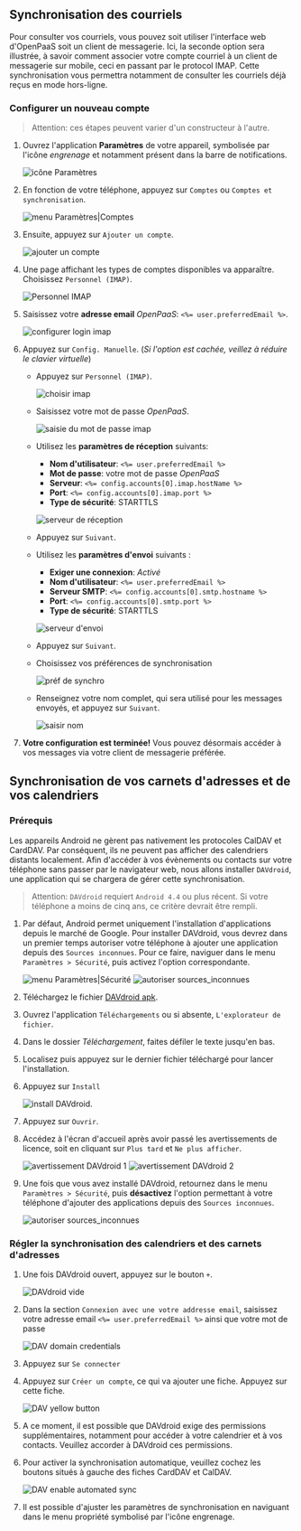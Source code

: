 ## Synchronisation des courriels

Pour consulter vos courriels, vous pouvez soit utiliser l'interface web d'OpenPaaS soit un client de messagerie. Ici, la seconde option sera illustrée, à savoir comment associer votre compte courriel à un client de messagerie sur mobile, ceci en passant par le protocol IMAP. Cette synchronisation vous permettra notamment de consulter les courriels déjà reçus en mode hors-ligne.

### Configurer un nouveau compte

> Attention: ces étapes peuvent varier d'un constructeur à l'autre.

1. Ouvrez l'application **Paramètres** de votre appareil, symbolisée par l'icône *engrenage* et notamment présent dans la barre de notifications.

    ![icône Paramètres](/sync/images/fr/android_settings_icon.png)

2. En fonction de votre téléphone, appuyez sur `Comptes` ou `Comptes et synchronisation`.

    ![menu Paramètres|Comptes](/sync/images/fr/android_settings_accounts.png)

3. Ensuite, appuyez sur `Ajouter un compte`.

    ![ajouter un compte](/sync/images/fr/android_add_account.png)

4. Une page affichant les types de comptes disponibles va apparaître.
Choisissez `Personnel (IMAP)`.

    ![Personnel IMAP](/sync/images/fr/android_add_imap_account.png)

5. Saisissez votre **adresse email** *OpenPaaS*: `<%= user.preferredEmail %>`.

    ![configurer login imap](/sync/images/fr/android_add_imap_account_1.png)

6. Appuyez sur `Config. Manuelle`. (*Si l'option est cachée, veillez à réduire le clavier virtuelle*)
    - Appuyez sur `Personnel (IMAP)`.

        ![choisir imap](/sync/images/fr/android_add_imap_account_2.png)

    - Saisissez votre mot de passe *OpenPaaS*.

        ![saisie du mot de passe imap](/sync/images/fr/android_add_imap_account_3_password.png)

    - Utilisez les **paramètres de réception** suivants:
        - __Nom d'utilisateur__: `<%= user.preferredEmail %>`
        - __Mot de passe__: votre mot de passe *OpenPaaS*
        - __Serveur__: `<%= config.accounts[0].imap.hostName %>`
        - __Port__: `<%= config.accounts[0].imap.port %>`
        - __Type de sécurité__: STARTTLS

        ![serveur de réception](/sync/images/fr/android_add_imap_account_4_incoming.png)

    - Appuyez sur `Suivant`.
    - Utilisez les **paramètres d'envoi** suivants :
        - __Exiger une connexion__: *Activé*
        - __Nom d'utilisateur__: `<%= user.preferredEmail %>`
        - __Serveur SMTP__: `<%= config.accounts[0].smtp.hostname %>`
        - __Port__: `<%= config.accounts[0].smtp.port %>`
        - __Type de sécurité__: STARTTLS

        ![serveur d'envoi](/sync/images/fr/android_add_imap_account_5_outgoing.png)

    - Appuyez sur `Suivant`.
    - Choisissez vos préférences de synchronisation

        ![préf de synchro](/sync/images/fr/android_add_imap_account_6.png)

    - Renseignez votre nom complet, qui sera utilisé pour les messages envoyés, et appuyez sur `Suivant`.

        ![saisir nom](/sync/images/fr/android_add_imap_account_7.png)

7. **Votre configuration est terminée!** Vous pouvez désormais accéder à vos messages via votre client de messagerie préférée.

## Synchronisation de vos carnets d'adresses et de vos calendriers

### Prérequis

Les appareils Android ne gèrent pas nativement les protocoles CalDAV et CardDAV. Par conséquent, ils ne peuvent pas afficher des calendriers distants localement. Afin d'accéder à vos évènements ou contacts sur votre téléphone sans passer par le navigateur web, nous allons installer `DAVdroid`, une application qui se chargera de gérer cette synchronisation.

> Attention: `DAVdroid` requiert `Android 4.4` ou plus récent. Si votre téléphone a moins de cinq ans, ce critère devrait être rempli.

1. Par défaut, Android permet uniquement l'installation d'applications depuis le marché de Google. Pour installer DAVdroid, vous devrez dans un premier temps autoriser votre téléphone à ajouter une application depuis des `Sources inconnues`. Pour ce faire, naviguer dans le menu `Paramètres > Sécurité`, puis activez l'option correspondante.

    ![menu Paramètres|Sécurité](/sync/images/fr/android_davdroid_settings_security.png)
    ![autoriser sources_inconnues](/sync/images/fr/android_davdroid_unknown_src.png)

2. Téléchargez le fichier [DAVdroid apk](/sync/downloads/davdroid/at.bitfire.davdroid_245.apk).
3. Ouvrez l'application `Téléchargements` ou si absente, `L'explorateur de fichier`.
4. Dans le dossier *Téléchargement*, faites défiler le texte jusqu'en bas.
5. Localisez puis appuyez sur le dernier fichier téléchargé pour lancer l'installation.
6. Appuyez sur `Install`

    ![install DAVdroid](/sync/images/fr/android_davdroid_installed.png).

7. Appuyez sur `Ouvrir`.
8. Accédez à l'écran d'accueil après avoir passé les avertissements de licence, soit en cliquant sur `Plus tard` et `Ne plus afficher`.

    ![avertissement DAVdroid 1](/sync/images/fr/android_davdroid_1strun_1.png)
    ![avertissement DAVdroid 2](/sync/images/fr/android_davdroid_1strun_2.png)

9. Une fois que vous avez installé DAVdroid, retournez dans le menu `Paramètres > Sécurité`, puis **désactivez** l'option permettant à votre téléphone d'ajouter des applications depuis des `Sources inconnues`.

    ![autoriser sources_inconnues](/sync/images/fr/android_davdroid_unknown_src.png)

### Régler la synchronisation des calendriers et des carnets d'adresses

1. Une fois DAVdroid ouvert, appuyez sur le bouton `+`.

    ![DAVdroid vide](/sync/images/fr/android_davdroid_empty.png)

2. Dans la section `Connexion avec une votre addresse email`, saisissez votre adresse email `<%= user.preferredEmail %>` ainsi que votre mot de passe

    ![DAV domain credentials](/sync/images/fr/android_davdroid_add_account.png)

3. Appuyez sur `Se connecter`
4. Appuyez sur `Créer un compte`, ce qui va ajouter une fiche. Appuyez sur cette fiche.

    ![DAV yellow button](/sync/images/fr/android_davdroid_accounts_list.png)

5. A ce moment, il est possible que DAVdroid exige des permissions supplémentaires, notamment pour accéder à votre calendrier et à vos contacts. Veuillez accorder à DAVdroid ces permissions.
6. Pour activer la synchronisation automatique, veuillez cochez les boutons situés à gauche des fiches CardDAV et CalDAV.

    ![DAV enable automated sync](/sync/images/fr/android_davdroid_enable_autosync.png)

7. Il est possible d'ajuster les paramètres de synchronisation en naviguant dans le menu propriété symbolisé par l'icône engrenage.
